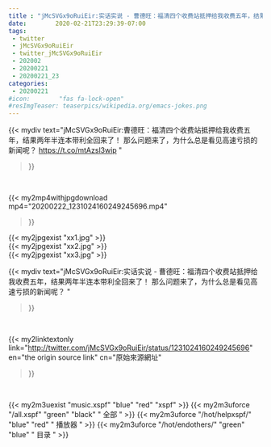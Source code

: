 ```yaml
---
title : "jMcSVGx9oRuiEir:实话实说 - 曹德旺：福清四个收费站抵押给我收费五年，结果两年半连本带利全回来了！ 那么问题来了，为什么总是看见高速亏损的新闻呢？ "
date:        2020-02-21T23:29:39-07:00
tags:
 - twitter
 - jMcSVGx9oRuiEir
 - twitter_jMcSVGx9oRuiEir
 - 202002
 - 20200221
 - 20200221_23
categories:
 - 20200221
#icon:        "fas fa-lock-open"
#resImgTeaser: teaserpics/wikipedia.org/emacs-jokes.png
---
```


{{< mydiv text="jMcSVGx9oRuiEir:曹德旺：福清四个收费站抵押给我收费五年，结果两年半连本带利全回来了！ 那么问题来了，为什么总是看见高速亏损的新闻呢？ https://t.co/mtAzsl3wip "
>}}
<br>


{{< my2mp4withjpgdownload mp4="20200222_1231024160249245696.mp4"
>}}

{{< my2jpgexist "xx1.jpg" >}}<br>
{{< my2jpgexist "xx2.jpg" >}}<br>
{{< my2jpgexist "xx3.jpg" >}}<br>



{{< mydiv text="jMcSVGx9oRuiEir:实话实说 - 曹德旺：福清四个收费站抵押给我收费五年，结果两年半连本带利全回来了！ 那么问题来了，为什么总是看见高速亏损的新闻呢？ "
>}}
<br>

{{< my2linktextonly link="http://twitter.com/jMcSVGx9oRuiEir/status/1231024160249245696"
en="the origin source link" cn="原始來源網址"
>}}


<br>

{{< my2m3uexist "music.xspf"        "blue"   "red"    "xspf" >}} {{< my2m3uforce "/all.xspf"         "green"  "black"  " 全部 " >}} {{< my2m3uforce "/hot/helpxspf/"    "blue"   "red"    " 播放器 " >}} {{< my2m3uforce "/hot/endothers/"   "green"  "blue"   " 目录 " >}} 
